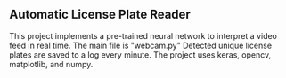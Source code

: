 ## Automatic License Plate Reader
This project implements a pre-trained neural network to interpret a video feed in real time. The main file is "webcam.py" Detected unique license plates are saved to a log every minute. The project uses keras, opencv, matplotlib, and numpy. 

